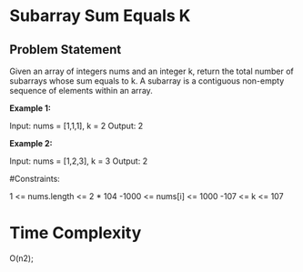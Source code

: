 
# Subarray Sum Equals K


## Problem Statement
Given an array of integers nums and an integer k, return the total number of subarrays whose sum equals to k.
A subarray is a contiguous non-empty sequence of elements within an array.

 

**Example 1:**

Input: nums = [1,1,1], k = 2
Output: 2


**Example 2:**

Input: nums = [1,2,3], k = 3
Output: 2
 

#Constraints:

1 <= nums.length <= 2 * 104
-1000 <= nums[i] <= 1000
-107 <= k <= 107


# Time Complexity 

O(n2);
